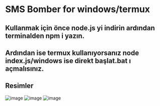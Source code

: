 # SMS Bomber for windows/termux

## Kullanmak için önce node.js yi indirin ardından terminalden npm i yazın.
## Ardından ise termux kullanıyorsanız node index.js/windows ise direkt başlat.bat ı açmalısınız.

## Resimler

![image](https://user-images.githubusercontent.com/63351166/218465842-a8480b01-4a80-448f-831b-1d1d837f1c1f.png)
![image](https://user-images.githubusercontent.com/63351166/218466149-0429c3ed-2d03-4c08-9ebc-cf78c4eb82f8.png)
![image](https://user-images.githubusercontent.com/63351166/218466292-e058112b-0b81-4af9-bec9-70528ad8958e.png)


